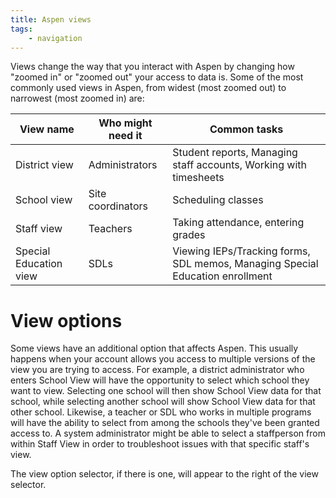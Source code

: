```yaml
---
title: Aspen views
tags:
    - navigation
---
```


Views change the way that you interact with Aspen by changing how "zoomed in" or "zoomed out" your access to data is. Some of the most commonly used views in Aspen, from widest (most zoomed out) to narrowest (most zoomed in) are:

| View name              | Who might need it | Common tasks                                                                  |
| ---------------------- | ----------------- | ----------------------------------------------------------------------------- |
| District view          | Administrators    | Student reports, Managing staff accounts, Working with timesheets             |
| School view            | Site coordinators | Scheduling classes                                                            |
| Staff view             | Teachers          | Taking attendance, entering grades                                            |
| Special Education view | SDLs              | Viewing IEPs/Tracking forms, SDL memos, Managing Special Education enrollment |

# View options

Some views have an additional option that affects Aspen. This usually happens when your account allows you access to multiple versions of the view you are trying to access. For example, a district administrator who enters School View will have the opportunity to select which school they want to view. Selecting one school will then show School View data for that school, while selecting another school will show School View data for that other school. Likewise, a teacher or SDL who works in multiple programs will have the ability to select from among the schools they've been granted access to. A system administrator might be able to select a staffperson from within Staff View in order to troubleshoot issues with that specific staff's view.

The view option selector, if there is one, will appear to the right of the view selector.